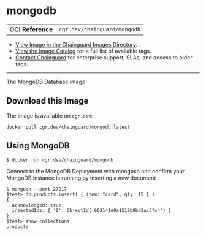 <!--monopod:start-->
# mongodb
| | |
| - | - |
| **OCI Reference** | `cgr.dev/chainguard/mongodb` |


* [View Image in the Chainguard Images Directory](https://images.chainguard.dev/directory/image/mongodb/overview).
* [View the Image Catalog](https://console.chainguard.dev/images/catalog) for a full list of available tags.
* [Contact Chainguard](https://www.chainguard.dev/chainguard-images) for enterprise support, SLAs, and access to older tags.

---
<!--monopod:end-->

<!--overview:start-->
The MongoDB Database image
<!--overview:end-->

<!--getting:start-->
## Download this Image
The image is available on `cgr.dev`:

```
docker pull cgr.dev/chainguard/mongodb:latest
```
<!--getting:end-->

<!--body:start-->
## Using MongoDB
```shell
$ docker run cgr.dev/chainguard/mongodb
```

Connect to the MongoDB Deployment with mongosh and confirm your MongoDB instance is running by inserting a new document

```shell
$ mongosh --port 27017
$test> db.products.insert( { item: "card", qty: 15 } )
{
  acknowledged: true,
  insertedIds: { '0': ObjectId('662141e9a1519b8bd2ac3fc4') }
}
$test> show collections
products

```
<!--body:end-->
